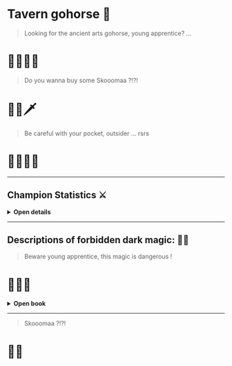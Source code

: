 # Tavern gohorse 🐴

> Looking for the ancient arts gohorse, young apprentice?  ... 
# 🧙🏻‍♂️🔥

> Do you wanna buy some Skooomaa ?!?!
# 🍺🦁🗡

> Be careful with your pocket, outsider ... rsrs
# 🧝🏻‍♂️🏹
<hr>
 
## Champion Statistics ⚔

<details>
 
<summary>
 <b> Open details </b> 
</summary> 
 
 <br>

[![Top Langs](https://github-readme-stats.vercel.app/api/top-langs/?username=jrbublitz&theme=dark&hide=html,css,dockerfile&langs_count=5)](https://github.com/anuraghazra/github-readme-stats)

![Anurag's GitHub stats](https://github-readme-stats.vercel.app/api?username=jrbublitz&show_icons=true&theme=dark)

 </details>
 
<hr>

## Descriptions of forbidden dark magic: 📖💀
> Beware young apprentice, this magic is dangerous ! 
# 🧙🏻‍♂

<details>
 
<summary>
 <b> Open book </b> 
</summary> 
 
 <br>
 
[![Readme Card](https://github-readme-stats.vercel.app/api/pin/?username=jrbublitz&repo=DISCORD_BOT_GIT&theme=dark)](https://github.com/jrbublitz/DISCORD_BOT_GIT) [![Readme Card](https://github-readme-stats.vercel.app/api/pin/?username=jrbublitz&repo=snake-game&theme=dark)](https://github.com/jrbublitz/snake-game) [![Readme Card](https://github-readme-stats.vercel.app/api/pin/?username=jrbublitz&repo=Aulas-python&theme=dark)](https://github.com/jrbublitz/Aulas-python) [![Readme Card](https://github-readme-stats.vercel.app/api/pin/?username=jrbublitz&repo=Cedup-TCC&theme=dark)](https://github.com/jrbublitz/Cedup-TCC) [![Readme Card](https://github-readme-stats.vercel.app/api/pin/?username=jrbublitz&repo=Gerenciamento-memoria&theme=dark)](https://github.com/jrbublitz/Gerenciamento-memoria)

> I'm looking for the magician who wrote these books, do you want to join me in this quest, outsider ? 
# 🧝🏻‍♂️

- <a href="https://forbidden-book-adventurer.vercel.app/">Yes, where are we going?</a>

- <a href="https://forbidden-book-adventurer.vercel.app/SkomaTime">Get out elf, I want drink Skooomaaa !</a>
 
 </details>
 
<hr>

> Skooomaa ?!?!
# 🍺🦁

